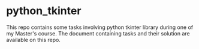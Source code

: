 # python_tkinter
This repo contains some tasks involving python tkinter library during one of my Master's course. The document containing tasks and their solution are available on this repo. 

